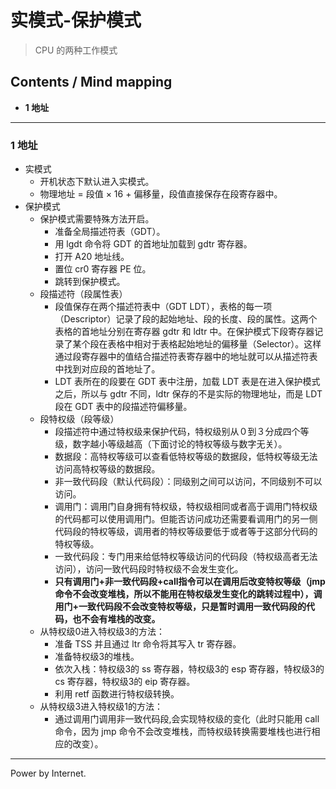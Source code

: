 # 实模式-保护模式
> CPU 的两种工作模式

## Contents / Mind mapping
- **1 地址**

---

### 1 地址

- 实模式
  - 开机状态下默认进入实模式。
  - 物理地址 = 段值 × 16 + 偏移量，段值直接保存在段寄存器中。
- 保护模式
  - 保护模式需要特殊方法开启。
    - 准备全局描述符表（GDT）。
    - 用 lgdt 命令将 GDT 的首地址加载到 gdtr 寄存器。
    - 打开 A20 地址线。
    - 置位 cr0 寄存器 PE 位。
    - 跳转到保护模式。
  - 段描述符（段属性表）
    - 段值保存在两个描述符表中（GDT LDT），表格的每一项（Descriptor）记录了段的起始地址、段的长度、段的属性。这两个表格的首地址分别在寄存器 gdtr 和 ldtr 中。在保护模式下段寄存器记录了某个段在表格中相对于表格起始地址的偏移量（Selector）。这样通过段寄存器中的值结合描述符表寄存器中的地址就可以从描述符表中找到对应段的首地址了。
    - LDT 表所在的段要在 GDT 表中注册，加载 LDT 表是在进入保护模式之后，所以与 gdtr 不同，ldtr 保存的不是实际的物理地址，而是 LDT 段在 GDT 表中的段描述符偏移量。
  - 段特权级（段等级）
    - 段描述符中通过特权级来保护代码，特权级别从０到３分成四个等级，数字越小等级越高（下面讨论的特权等级与数字无关）。
    - 数据段：高特权等级可以查看低特权等级的数据段，低特权等级无法访问高特权等级的数据段。
    - 非一致代码段（默认代码段）：同级别之间可以访问，不同级别不可以访问。
    - 调用门：调用门自身拥有特权级，特权级相同或者高于调用门特权级的代码都可以使用调用门。但能否访问成功还需要看调用门的另一侧代码段的特权等级，调用者的特权等级要低于或者等于这部分代码的特权等级。
    - 一致代码段：专门用来给低特权等级访问的代码段（特权级高者无法访问），访问一致代码段时特权级不会发生变化。
    - **只有调用门+非一致代码段+call指令可以在调用后改变特权等级（jmp命令不会改变堆栈，所以不能用在特权级发生变化的跳转过程中），调用门+一致代码段不会改变特权等级，只是暂时调用一致代码段的代码，也不会有堆栈的改变。**
  - 从特权级0进入特权级3的方法：
    - 准备 TSS 并且通过 ltr 命令将其写入 tr 寄存器。
    - 准备特权级3的堆栈。
    - 依次入栈：特权级3的 ss 寄存器，特权级3的 esp 寄存器，特权级3的 cs 寄存器，特权级3的 eip 寄存器。
    - 利用 retf 函数进行特权级转换。
  - 从特权级3进入特权级1的方法：
    - 通过调用门调用非一致代码段,会实现特权级的变化（此时只能用 call 命令，因为 jmp 命令不会改变堆栈，而特权级转换需要堆栈也进行相应的改变）。


---
Power by Internet.
